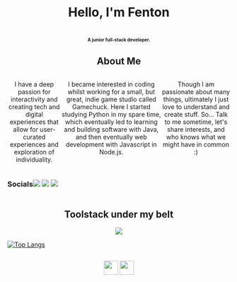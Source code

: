 <h1 align='center'>Hello, I'm <span style='italic'>Fenton</span><h1>
<p align='center' style='font-size: 10px;'>A junior full-stack developer.</p> 

<h2 align='center'>About Me</h2>
<div style='display:flex; justify-content:center'>

<div style='display:flex; justify-content:center' align="center">

<p>I have a deep passion for interactivity and creating tech and digital experiences that allow for user-curated experiences and exploration of individuality. 
  </p>
  <p>
I became interested in coding whilst working for a small, but great, indie game studio called Gamechuck. Here I started studying Python in my spare time, which eventually led to learning and building software with Java, and then eventually web development with Javascript in Node.js.
</p>
<p>
Though I am passionate about many things, ultimately I just love to understand and create stuff. So... Talk to me sometime, let's share interests, and who knows what we might have in common :)
</p>
</div>
</div>
<div style='display:flex; flex-direction:row;'>
  <h3 align='center'>Socials<h3>
   <div align='center'>
     <a href="https://www.linkedin.com/in/fentonhutson/" target="_blank"><img src="https://img.shields.io/badge/-LinkedIn-%230077B5?style=for-the-badge&logo=linkedin&logoColor=white" target="_blank"></a>
   <a href="https://fenton-hutson.netlify.app" target="_blank"><img src="https://img.shields.io/badge/-my_Portfolio-FFFFFF?style=for-the-badge&logo=ko-f&logoColor=white" target="_blank"></a>
   <a href="mailto: fentonhutson@gmail.com"><img src="https://img.shields.io/badge/-Email-e81e1e?style=for-the-badge&logo=gmail&logoColor=white" target="_blank"></a> 
    </div>
</div>

<h2 align='center'>Toolstack under my belt</h2>
<p align="center">
  <a href="https://skillicons.dev">
    <img src="https://skillicons.dev/icons?i=js,ts,java,html,nodejs,react,express,nextjs,css,tailwind,bootstrap,figma,postgres,mysql,mongodb,jest,git,github,netlify,vercel,aws" />
  </a>
</p>
                                                                        
[![Top Langs](https://github-readme-stats.vercel.app/api/top-langs/?username=FentonPlusPlus&layout=compact)](https://github.com/anuraghazra/github-readme-stats)
<div style='display:flex; justify-content:center'>
<p align="left"> <a href="https://discord.com/users/Fenton#3994" target="_blank" rel="noreferrer"><img src="https://raw.githubusercontent.com/danielcranney/readme-generator/main/public/icons/socials/discord.svg" width="32" height="32" /></a> <a href="https://www.github.com/FentonPlusPlus" target="_blank" rel="noreferrer"><img src="https://raw.githubusercontent.com/danielcranney/readme-generator/main/public/icons/socials/github.svg" width="32" height="32" /></a></p>
</div>
<!---
FentonPlusPlus/FentonPlusPlus is a ✨ special ✨ repository because its `README.md` (this file) appears on your GitHub profile.
You can click the Preview link to take a look at your changes.
--->

